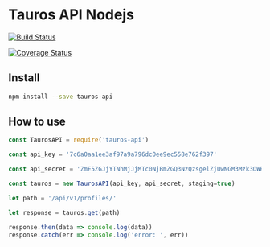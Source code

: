 # Tauros API Nodejs

[![Build Status](https://travis-ci.org/coinbtr/tauros-api-nodejs.svg?branch=master)](https://travis-ci.org/coinbtr/tauros-api-nodejs)

[![Coverage Status](https://coveralls.io/repos/github/coinbtr/tauros-api-nodejs/badge.svg?branch=master)](https://coveralls.io/github/coinbtr/tauros-api-nodejs?branch=master)

## Install
```sh
npm install --save tauros-api
```

## How to use
```js
const TaurosAPI = require('tauros-api')

const api_key = '7c6a0aa1ee3af97a9a796dc0ee9ec558e762f397'

const api_secret = 'ZmE5ZGJjYTNhMjJjMTc0NjBmZGQ3NzQzsgelZjUwNGM3Mzk3OWRlYTBiODU1MzU0YmJhOThmOTRhOTI3NjdhMw=='

const tauros = new TaurosAPI(api_key, api_secret, staging=true)

let path = '/api/v1/profiles/'

let response = tauros.get(path)

response.then(data => console.log(data))
response.catch(err => console.log('error: ', err))
```
